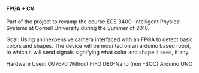 #### FPGA + CV

Part of the project to revamp the course ECE 3400: Intelligent Physical Systems at Cornell University during the Summer of 2018. 

Goal:
Using an inexpensive camera interfaced with an FPGA to detect basic colors and shapes.
The device will be mounted on an arduino based robot, to which it will send signals signifying what color and shape it sees, if any.

Hardware Used:
OV7670 Without FIFO
DE0-Nano (non -SOC)
Arduino UNO




